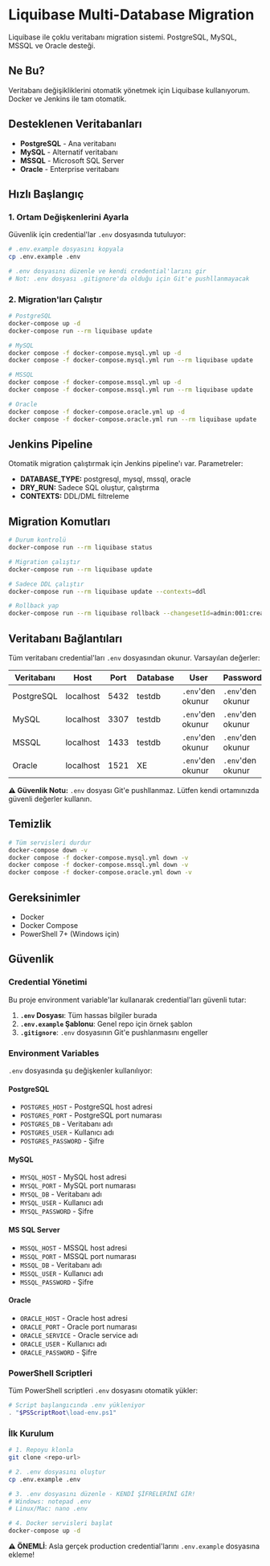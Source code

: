# Liquibase Multi-Database Migration

Liquibase ile çoklu veritabanı migration sistemi. PostgreSQL, MySQL, MSSQL ve Oracle desteği.

## Ne Bu?

Veritabanı değişikliklerini otomatik yönetmek için Liquibase kullanıyorum. Docker ve Jenkins ile tam otomatik.

## Desteklenen Veritabanları

- **PostgreSQL** - Ana veritabanı
- **MySQL** - Alternatif veritabanı  
- **MSSQL** - Microsoft SQL Server
- **Oracle** - Enterprise veritabanı

## Hızlı Başlangıç

### 1. Ortam Değişkenlerini Ayarla

Güvenlik için credential'lar `.env` dosyasında tutuluyor:

```bash
# .env.example dosyasını kopyala
cp .env.example .env

# .env dosyasını düzenle ve kendi credential'larını gir
# Not: .env dosyası .gitignore'da olduğu için Git'e pushllanmayacak
```

### 2. Migration'ları Çalıştır

```bash
# PostgreSQL
docker-compose up -d
docker-compose run --rm liquibase update

# MySQL
docker compose -f docker-compose.mysql.yml up -d
docker compose -f docker-compose.mysql.yml run --rm liquibase update

# MSSQL
docker compose -f docker-compose.mssql.yml up -d
docker compose -f docker-compose.mssql.yml run --rm liquibase update

# Oracle
docker compose -f docker-compose.oracle.yml up -d
docker compose -f docker-compose.oracle.yml run --rm liquibase update
```

## Jenkins Pipeline

Otomatik migration çalıştırmak için Jenkins pipeline'ı var. Parametreler:

- **DATABASE_TYPE:** postgresql, mysql, mssql, oracle
- **DRY_RUN:** Sadece SQL oluştur, çalıştırma
- **CONTEXTS:** DDL/DML filtreleme

## Migration Komutları

```bash
# Durum kontrolü
docker-compose run --rm liquibase status

# Migration çalıştır
docker-compose run --rm liquibase update

# Sadece DDL çalıştır
docker-compose run --rm liquibase update --contexts=ddl

# Rollback yap
docker-compose run --rm liquibase rollback --changesetId=admin:001:create-users-table
```

## Veritabanı Bağlantıları

Tüm veritabanı credential'ları `.env` dosyasından okunur. Varsayılan değerler:

| Veritabanı | Host | Port | Database | User | Password |
|------------|------|------|----------|------|----------|
| PostgreSQL | localhost | 5432 | testdb | `.env`'den okunur | `.env`'den okunur |
| MySQL | localhost | 3307 | testdb | `.env`'den okunur | `.env`'den okunur |
| MSSQL | localhost | 1433 | testdb | `.env`'den okunur | `.env`'den okunur |
| Oracle | localhost | 1521 | XE | `.env`'den okunur | `.env`'den okunur |

**⚠️ Güvenlik Notu:** `.env` dosyası Git'e pushllanmaz. Lütfen kendi ortamınızda güvenli değerler kullanın.

## Temizlik

```bash
# Tüm servisleri durdur
docker-compose down -v
docker compose -f docker-compose.mysql.yml down -v
docker compose -f docker-compose.mssql.yml down -v
docker compose -f docker-compose.oracle.yml down -v
```

## Gereksinimler

- Docker
- Docker Compose
- PowerShell 7+ (Windows için)

## Güvenlik

### Credential Yönetimi

Bu proje environment variable'lar kullanarak credential'ları güvenli tutar:

1. **`.env` Dosyası**: Tüm hassas bilgiler burada
2. **`.env.example` Şablonu**: Genel repo için örnek şablon
3. **`.gitignore`**: `.env` dosyasının Git'e pushlanmasını engeller

### Environment Variables

`.env` dosyasında şu değişkenler kullanılıyor:

#### PostgreSQL
- `POSTGRES_HOST` - PostgreSQL host adresi
- `POSTGRES_PORT` - PostgreSQL port numarası
- `POSTGRES_DB` - Veritabanı adı
- `POSTGRES_USER` - Kullanıcı adı
- `POSTGRES_PASSWORD` - Şifre

#### MySQL
- `MYSQL_HOST` - MySQL host adresi
- `MYSQL_PORT` - MySQL port numarası
- `MYSQL_DB` - Veritabanı adı
- `MYSQL_USER` - Kullanıcı adı
- `MYSQL_PASSWORD` - Şifre

#### MS SQL Server
- `MSSQL_HOST` - MSSQL host adresi
- `MSSQL_PORT` - MSSQL port numarası
- `MSSQL_DB` - Veritabanı adı
- `MSSQL_USER` - Kullanıcı adı
- `MSSQL_PASSWORD` - Şifre

#### Oracle
- `ORACLE_HOST` - Oracle host adresi
- `ORACLE_PORT` - Oracle port numarası
- `ORACLE_SERVICE` - Oracle service adı
- `ORACLE_USER` - Kullanıcı adı
- `ORACLE_PASSWORD` - Şifre

### PowerShell Scriptleri

Tüm PowerShell scriptleri `.env` dosyasını otomatik yükler:

```powershell
# Script başlangıcında .env yükleniyor
. "$PSScriptRoot\load-env.ps1"
```

### İlk Kurulum

```bash
# 1. Repoyu klonla
git clone <repo-url>

# 2. .env dosyasını oluştur
cp .env.example .env

# 3. .env dosyasını düzenle - KENDİ ŞİFRELERİNİ GİR!
# Windows: notepad .env
# Linux/Mac: nano .env

# 4. Docker servisleri başlat
docker-compose up -d
```

**⚠️ ÖNEMLİ**: Asla gerçek production credential'larını `.env.example` dosyasına ekleme!